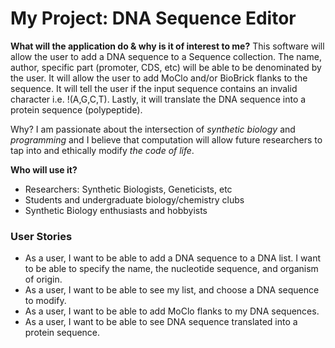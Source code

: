# My Project: DNA Sequence Editor

**What will the application do & why is it of interest to me?**
This software will allow the user to add a DNA sequence to a Sequence collection. The name, author, specific part 
(promoter, CDS, etc) will be able to be denominated by the user. It will allow the user to add MoClo and/or BioBrick 
flanks to the sequence. It will tell the user if the input sequence contains an invalid character i.e. !(A,G,C,T). 
Lastly, it will translate the DNA sequence into a protein sequence (polypeptide). 

Why? I am passionate about the intersection of *synthetic biology* and *programming* and I believe that 
computation will allow future researchers to tap into and ethically modify *the code of life*.

**Who will use it?**
- Researchers: Synthetic Biologists, Geneticists, etc 
- Students and undergraduate biology/chemistry clubs
- Synthetic Biology enthusiasts and hobbyists

### User Stories
- As a user, I want to be able to add a DNA sequence to a DNA list. I want to be able to specify
the name, the nucleotide sequence, and organism of origin.
- As a user, I want to be able to see my list, and choose a DNA sequence to modify.
- As a user, I want to be able to add MoClo flanks to my DNA sequences.
- As a user, I want to be able to see DNA sequence translated into a protein sequence.